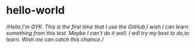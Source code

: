 # hello-world

/*Hello,I'm GYK.
This is the first time that I use the GitHub,I wish I can learn something from this test.
Maybe I can't do it well.
I will try my best to do,to learn.
Wish me can catch this chaince.*/

